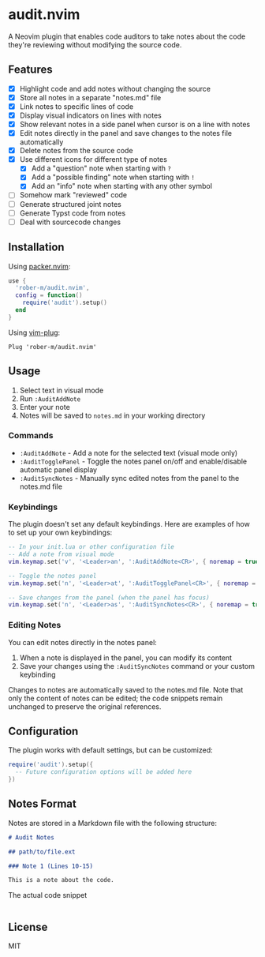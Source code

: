 # audit.nvim

A Neovim plugin that enables code auditors to take notes about the code they're reviewing without modifying the source code.

## Features

- [x] Highlight code and add notes without changing the source
- [x] Store all notes in a separate "notes.md" file
- [x] Link notes to specific lines of code
- [x] Display visual indicators on lines with notes
- [x] Show relevant notes in a side panel when cursor is on a line with notes
- [x] Edit notes directly in the panel and save changes to the notes file automatically
- [x] Delete notes from the source code
- [x] Use different icons for different type of notes
    - [x] Add a "question" note when starting with `?`
    - [x] Add a "possible finding" note when starting with `!`
    - [x] Add an "info" note when starting with any other symbol
- [ ] Somehow mark "reviewed" code
- [ ] Generate structured joint notes
- [ ] Generate Typst code from notes
- [ ] Deal with sourcecode changes

## Installation

Using [packer.nvim](https://github.com/wbthomason/packer.nvim):

```lua
use {
  'rober-m/audit.nvim',
  config = function()
    require('audit').setup()
  end
}
```

Using [vim-plug](https://github.com/junegunn/vim-plug):

```vim
Plug 'rober-m/audit.nvim'
```

## Usage

1. Select text in visual mode
2. Run `:AuditAddNote`
3. Enter your note
4. Notes will be saved to `notes.md` in your working directory

### Commands

- `:AuditAddNote` - Add a note for the selected text (visual mode only)
- `:AuditTogglePanel` - Toggle the notes panel on/off and enable/disable automatic panel display
- `:AuditSyncNotes` - Manually sync edited notes from the panel to the notes.md file

### Keybindings

The plugin doesn't set any default keybindings. Here are examples of how to set up your own keybindings:

```lua
-- In your init.lua or other configuration file
-- Add a note from visual mode
vim.keymap.set('v', '<Leader>an', ':AuditAddNote<CR>', { noremap = true, silent = true })

-- Toggle the notes panel
vim.keymap.set('n', '<Leader>at', ':AuditTogglePanel<CR>', { noremap = true, silent = true })

-- Save changes from the panel (when the panel has focus)
vim.keymap.set('n', '<Leader>as', ':AuditSyncNotes<CR>', { noremap = true, silent = true })
```

### Editing Notes

You can edit notes directly in the notes panel:

1. When a note is displayed in the panel, you can modify its content
2. Save your changes using the `:AuditSyncNotes` command or your custom keybinding

Changes to notes are automatically saved to the notes.md file. Note that only the content of notes can be edited; the code snippets remain unchanged to preserve the original references.

## Configuration

The plugin works with default settings, but can be customized:

```lua
require('audit').setup({
  -- Future configuration options will be added here
})
```

## Notes Format

Notes are stored in a Markdown file with the following structure:

```markdown
# Audit Notes

## path/to/file.ext

### Note 1 (Lines 10-15)

This is a note about the code.

```
The actual code snippet
```
```

## License

MIT 
